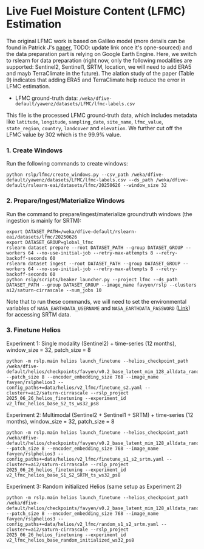 # Live Fuel Moisture Content (LFMC) Estimation

The original LFMC work is based on Galileo model (more details can be found in Patrick J's [paper](https://www.overleaf.com/project/6819d1e76eb0ba2dde451e04), TODO: update link once it's opne-sourced) and the data preparation part is relying on Google Earth Engine. Here, we switch to rslearn for data preparation (right now, only the following modalities are supported: Sentinel2, Sentinel1, SRTM, location, we will need to add ERA5 and mayb TerraClimate in the future). The alation study of the paper (Table 9) indicates that adding ERA5 and TerraClimate help reduce the error in LFMC estimation.

- LFMC ground-truth data: `/weka/dfive-default/yawenz/datasets/LFMC/lfmc-labels.csv`

This file is the processed LFMC ground-truth data, which includes metadata like `latitude`, `longitude`, `sampling_date`, `site_name`, `lfmc_value`, `state_region`, `country`, `landcover` and `elevation`. We further cut off the LFMC value by 302 which is the 99.9% value.

### 1. Create Windows

Run the following commands to create windows:
```
python rslp/lfmc/create_windows.py --csv_path /weka/dfive-default/yawenz/datasets/LFMC/lfmc-labels.csv --ds_path /weka/dfive-default/rslearn-eai/datasets/lfmc/20250626 --window_size 32
```

### 2. Prepare/Ingest/Materialize Windows

Run the command to prepare/ingest/materialize groundtruth windows (the ingestion is mainly for SRTM):
```
export DATASET_PATH=/weka/dfive-default/rslearn-eai/datasets/lfmc/20250626
export DATASET_GROUP=global_lfmc
rslearn dataset prepare --root DATASET_PATH --group DATASET_GROUP --workers 64 --no-use-initial-job --retry-max-attempts 8 --retry-backoff-seconds 60
rslearn dataset ingest --root DATASET_PATH --group DATASET_GROUP --workers 64 --no-use-initial-job --retry-max-attempts 8 --retry-backoff-seconds 60
python rslp/scripts/beaker_launcher.py --project lfmc --ds_path DATASET_PATH --group DATASET_GROUP --image_name favyen/rslp --clusters ai2/saturn-cirrascale --num_jobs 10
```

Note that to run these commands, we will need to set the environmental variables of `NASA_EARTHDATA_USERNAME` and `NASA_EARTHDATA_PASSWORD` ([Link](https://urs.earthdata.nasa.gov/)) for accessing SRTM data.

### 3. Finetune Helios

Experiment 1: Single modality (Sentinel2) + time-series (12 months), window_size = 32, patch_size = 8
```
python -m rslp.main helios launch_finetune --helios_checkpoint_path /weka/dfive-default/helios/checkpoints/favyen/v0.2_base_latent_mim_128_alldata_random_fixed_modality_0.5/step320000 --patch_size 8 --encoder_embedding_size 768 --image_name favyen/rslphelios3 --config_paths+=data/helios/v2_lfmc/finetune_s2.yaml --cluster+=ai2/saturn-cirrascale --rslp_project 2025_06_26_helios_finetuning --experiment_id v2_lfmc_helios_base_S2_ts_ws32_ps8
```

Experiment 2: Multimodal (Sentinel2 + Sentinel1 + SRTM) + time-series (12 months), window_size = 32, patch_size = 8
```
python -m rslp.main helios launch_finetune --helios_checkpoint_path /weka/dfive-default/helios/checkpoints/favyen/v0.2_base_latent_mim_128_alldata_random_fixed_modality_0.5/step320000 --patch_size 8 --encoder_embedding_size 768 --image_name favyen/rslphelios3 --config_paths+=data/helios/v2_lfmc/finetune_s1_s2_srtm.yaml --cluster+=ai2/saturn-cirrascale --rslp_project 2025_06_26_helios_finetuning --experiment_id v2_lfmc_helios_base_S1_S2_SRTM_ts_ws32_ps8
```

Experiment 3: Random initialized Helios (same setup as Experiment 2)
```
python -m rslp.main helios launch_finetune --helios_checkpoint_path /weka/dfive-default/helios/checkpoints/favyen/v0.2_base_latent_mim_128_alldata_random_fixed_modality_0.5/step320000 --patch_size 8 --encoder_embedding_size 768 --image_name favyen/rslphelios3 --config_paths+=data/helios/v2_lfmc/random_s1_s2_srtm.yaml --cluster+=ai2/saturn-cirrascale --rslp_project 2025_06_26_helios_finetuning --experiment_id v2_lfmc_helios_base_random_initialized_ws32_ps8
```
